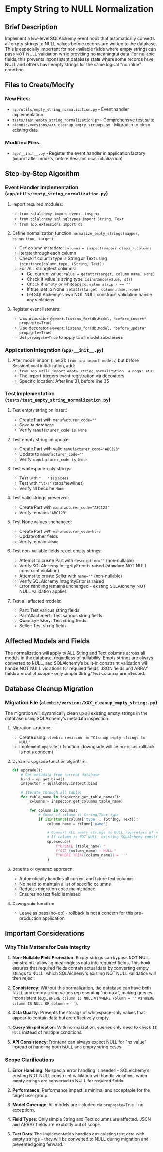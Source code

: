 # Empty String to NULL Normalization

## Brief Description
Implement a low-level SQLAlchemy event hook that automatically converts all empty strings to NULL values before records are written to the database. This is especially important for non-nullable fields where empty strings can pass NOT NULL validation while providing no meaningful data. For nullable fields, this prevents inconsistent database state where some records have NULL and others have empty strings for the same logical "no value" condition.

## Files to Create/Modify

### New Files:
- `app/utils/empty_string_normalization.py` - Event handler implementation
- `tests/test_empty_string_normalization.py` - Comprehensive test suite
- `alembic/versions/XXX_cleanup_empty_strings.py` - Migration to clean existing data

### Modified Files:
- `app/__init__.py` - Register the event handler in application factory (import after models, before SessionLocal initialization)

## Step-by-Step Algorithm

### Event Handler Implementation (`app/utils/empty_string_normalization.py`)

1. Import required modules:
   - `from sqlalchemy import event, inspect`
   - `from sqlalchemy.sql.sqltypes import String, Text`
   - `from app.extensions import db`

2. Define normalization function `normalize_empty_strings(mapper, connection, target)`:
   - Get column metadata: `columns = inspect(mapper.class_).columns`
   - Iterate through each column
   - Check if column type is String or Text using `isinstance(column.type, (String, Text))`
   - For ALL string/text columns:
     - Get current value: `value = getattr(target, column.name, None)`
     - Check if value is string type: `isinstance(value, str)`
     - Check if empty or whitespace: `value.strip() == ""`
     - If true, set to None: `setattr(target, column.name, None)`
     - Let SQLAlchemy's own NOT NULL constraint validation handle any violations

3. Register event listeners:
   - Use decorator: `@event.listens_for(db.Model, "before_insert", propagate=True)`
   - Use decorator: `@event.listens_for(db.Model, "before_update", propagate=True)`
   - Set `propagate=True` to apply to all model subclasses

### Application Integration (`app/__init__.py`)

1. After model import (line 31: `from app import models`) but before SessionLocal initialization, add:
   - `from app.utils import empty_string_normalization  # noqa: F401`
   - The import triggers event registration via decorators
   - Specific location: After line 31, before line 35

### Test Implementation (`tests/test_empty_string_normalization.py`)

1. Test empty string on insert:
   - Create Part with `manufacturer_code=""`
   - Save to database
   - Verify `manufacturer_code is None`

2. Test empty string on update:
   - Create Part with valid `manufacturer_code="ABC123"`
   - Update to `manufacturer_code=""`
   - Verify `manufacturer_code is None`

3. Test whitespace-only strings:
   - Test with `"   "` (spaces)
   - Test with `"\t\n"` (tabs/newlines)
   - Verify all become `None`

4. Test valid strings preserved:
   - Create Part with `manufacturer_code="ABC123"`
   - Verify remains `"ABC123"`

5. Test None values unchanged:
   - Create Part with `manufacturer_code=None`
   - Update other fields
   - Verify remains `None`

6. Test non-nullable fields reject empty strings:
   - Attempt to create Part with `description=""` (non-nullable)
   - Verify SQLAlchemy IntegrityError is raised (standard NOT NULL constraint violation)
   - Attempt to create Seller with `name=""` (non-nullable)
   - Verify SQLAlchemy IntegrityError is raised
   - Error handling remains unchanged - existing SQLAlchemy NOT NULL validation applies

7. Test all affected models:
   - Part: Test various string fields
   - PartAttachment: Test various string fields
   - QuantityHistory: Test string fields
   - Seller: Test string fields

## Affected Models and Fields

The normalization will apply to ALL String and Text columns across all models in the database, regardless of nullability. Empty strings are always converted to NULL, and SQLAlchemy's built-in constraint validation will handle NOT NULL violations for required fields. JSON fields and ARRAY fields are out of scope - only simple String/Text columns are affected.

## Database Cleanup Migration

### Migration File (`alembic/versions/XXX_cleanup_empty_strings.py`)

The migration will dynamically clean up all existing empty strings in the database using SQLAlchemy's metadata inspection.

1. Migration structure:
   - Create using: `alembic revision -m "Cleanup empty strings to NULL"`
   - Implement `upgrade()` function (downgrade will be no-op as rollback is not a concern)

2. Dynamic upgrade function algorithm:
   ```python
   def upgrade():
       # Get metadata from current database
       bind = op.get_bind()
       inspector = sqlalchemy.inspect(bind)

       # Iterate through all tables
       for table_name in inspector.get_table_names():
           columns = inspector.get_columns(table_name)

           for column in columns:
               # Check if column is String/Text type
               if isinstance(column['type'], (String, Text)):
                   column_name = column['name']

                   # Convert ALL empty strings to NULL regardless of nullability
                   # If column is NOT NULL, existing SQLAlchemy constraints will apply
                   op.execute(
                       f"UPDATE {table_name} "
                       f"SET {column_name} = NULL "
                       f"WHERE TRIM({column_name}) = ''"
                   )
   ```

3. Benefits of dynamic approach:
   - Automatically handles all current and future text columns
   - No need to maintain a list of specific columns
   - Reduces migration code maintenance
   - Ensures no text field is missed

4. Downgrade function:
   - Leave as pass (no-op) - rollback is not a concern for this pre-production application

## Important Considerations

### Why This Matters for Data Integrity

1. **Non-Nullable Field Protection**: Empty strings can bypass NOT NULL constraints, allowing meaningless data into required fields. This hook ensures that required fields contain actual data by converting empty strings to NULL, which SQLAlchemy's existing NOT NULL validation will then reject.

2. **Consistency**: Without this normalization, the database can have both NULL and empty string values representing "no data", making queries inconsistent (e.g., `WHERE column IS NULL` vs `WHERE column = ''` vs `WHERE column IS NULL OR column = ''`).

3. **Data Quality**: Prevents the storage of whitespace-only values that appear to contain data but are effectively empty.

4. **Query Simplification**: With normalization, queries only need to check `IS NULL` instead of multiple conditions.

5. **API Consistency**: Frontend can always expect NULL for "no value" instead of handling both NULL and empty string cases.

### Scope Clarifications

1. **Error Handling**: No special error handling is needed - SQLAlchemy's existing NOT NULL constraint validation will handle violations when empty strings are converted to NULL for required fields.

2. **Performance**: Performance impact is minimal and acceptable for the target user group.

3. **Model Coverage**: All models are included via `propagate=True` - no exceptions.

4. **Field Types**: Only simple String and Text columns are affected. JSON and ARRAY fields are explicitly out of scope.

5. **Test Data**: The implementation handles any existing test data with empty strings - they will be converted to NULL during migration and prevented going forward.